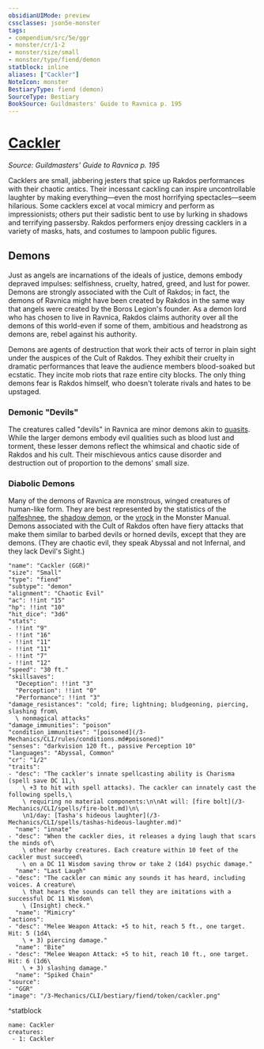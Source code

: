 ```yaml
---
obsidianUIMode: preview
cssclasses: json5e-monster
tags:
- compendium/src/5e/ggr
- monster/cr/1-2
- monster/size/small
- monster/type/fiend/demon
statblock: inline
aliases: ["Cackler"]
NoteIcon: monster
BestiaryType: fiend (demon)
SourceType: Bestiary
BookSource: Guildmasters' Guide to Ravnica p. 195
---
```

# [Cackler](3-Mechanics\CLI\bestiary\fiend/cackler-ggr.md)
*Source: Guildmasters' Guide to Ravnica p. 195*  

Cacklers are small, jabbering jesters that spice up Rakdos performances with their chaotic antics. Their incessant cackling can inspire uncontrollable laughter by making everything—even the most horrifying spectacles—seem hilarious. Some cacklers excel at vocal mimicry and perform as impressionists; others put their sadistic bent to use by lurking in shadows and terrifying passersby. Rakdos performers enjoy dressing cacklers in a variety of masks, hats, and costumes to lampoon public figures.

## Demons

Just as angels are incarnations of the ideals of justice, demons embody depraved impulses: selfishness, cruelty, hatred, greed, and lust for power. Demons are strongly associated with the Cult of Rakdos; in fact, the demons of Ravnica might have been created by Rakdos in the same way that angels were created by the Boros Legion's founder. As a demon lord who has chosen to live in Ravnica, Rakdos claims authority over all the demons of this world-even if some of them, ambitious and headstrong as demons are, rebel against his authority.

Demons are agents of destruction that work their acts of terror in plain sight under the auspices of the Cult of Rakdos. They exhibit their cruelty in dramatic performances that leave the audience members blood-soaked but ecstatic. They incite mob riots that raze entire city blocks. The only thing demons fear is Rakdos himself, who doesn't tolerate rivals and hates to be upstaged.

### Demonic "Devils"

The creatures called "devils" in Ravnica are minor demons akin to [quasits](quasit.md). While the larger demons embody evil qualities such as blood lust and torment, these lesser demons reflect the whimsical and chaotic side of Rakdos and his cult. Their mischievous antics cause disorder and destruction out of proportion to the demons' small size.

### Diabolic Demons

Many of the demons of Ravnica are monstrous, winged creatures of human-like form. They are best represented by the statistics of the [nalfeshnee](nalfeshnee.md), the [shadow demon](shadow-demon.md), or the [vrock](vrock.md) in the Monster Manual. Demons associated with the Cult of Rakdos often have fiery attacks that make them similar to barbed devils or horned devils, except that they are demons. (They are chaotic evil, they speak Abyssal and not Infernal, and they lack Devil's Sight.)

```statblock
"name": "Cackler (GGR)"
"size": "Small"
"type": "fiend"
"subtype": "demon"
"alignment": "Chaotic Evil"
"ac": !!int "15"
"hp": !!int "10"
"hit_dice": "3d6"
"stats":
- !!int "9"
- !!int "16"
- !!int "11"
- !!int "11"
- !!int "7"
- !!int "12"
"speed": "30 ft."
"skillsaves":
  "Deception": !!int "3"
  "Perception": !!int "0"
  "Performance": !!int "3"
"damage_resistances": "cold; fire; lightning; bludgeoning, piercing, slashing from\
  \ nonmagical attacks"
"damage_immunities": "poison"
"condition_immunities": "[poisoned](/3-Mechanics/CLI/rules/conditions.md#poisoned)"
"senses": "darkvision 120 ft., passive Perception 10"
"languages": "Abyssal, Common"
"cr": "1/2"
"traits":
- "desc": "The cackler's innate spellcasting ability is Charisma (spell save DC 11,\
    \ +3 to hit with spell attacks). The cackler can innately cast the following spells,\
    \ requiring no material components:\n\nAt will: [fire bolt](/3-Mechanics/CLI/spells/fire-bolt.md)\n\
    \n1/day: [Tasha's hideous laughter](/3-Mechanics/CLI/spells/tashas-hideous-laughter.md)"
  "name": "innate"
- "desc": "When the cackler dies, it releases a dying laugh that scars the minds of\
    \ other nearby creatures. Each creature within 10 feet of the cackler must succeed\
    \ on a DC 11 Wisdom saving throw or take 2 (1d4) psychic damage."
  "name": "Last Laugh"
- "desc": "The cackler can mimic any sounds it has heard, including voices. A creature\
    \ that hears the sounds can tell they are imitations with a successful DC 11 Wisdom\
    \ (Insight) check."
  "name": "Mimicry"
"actions":
- "desc": "Melee Weapon Attack: +5 to hit, reach 5 ft., one target. Hit: 5 (1d4\
    \ + 3) piercing damage."
  "name": "Bite"
- "desc": "Melee Weapon Attack: +5 to hit, reach 10 ft., one target. Hit: 6 (1d6\
    \ + 3) slashing damage."
  "name": "Spiked Chain"
"source":
- "GGR"
"image": "/3-Mechanics/CLI/bestiary/fiend/token/cackler.png"
```
^statblock

```encounter-table
name: Cackler
creatures:
 - 1: Cackler
```
